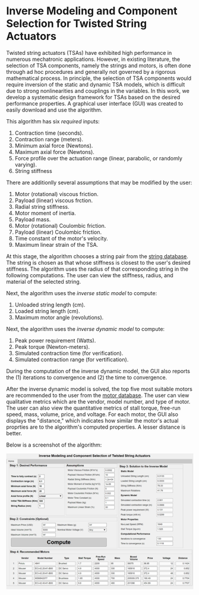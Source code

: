 # Inverse Modeling and Component Selection for Twisted String Actuators

Twisted string actuators (TSAs) have exhibited high performance in numerous mechatronic applications. However, in existing literature, the selection of TSA components, namely the strings and motors, is often done through ad hoc procedures and generally not governed by a rigorous mathematical process. In principle, the selection of TSA components would require inversion of the static and dynamic TSA models, which is difficult due to strong nonlinearities and couplings in the variables. In this work, we develop a systematic design framework for TSAs based on the desired performance properties. A graphical user interface (GUI) was created to easily download and use the algorithm.

This algorithm has six *required* inputs:

1. Contraction time (seconds).
2. Contraction range (meters).
3. Minimum axial force (Newtons).
4. Maximum axial force (Newtons).
5. Force profile over the actuation range (linear, parabolic, or randomly varying).
6. String stiffness

There are additionlly several assumptions that may be modified by the user:

1. Motor (rotational) viscous friction.
2. Payload (linear) viscous frction.
3. Radial string stiffness.
4. Motor moment of inertia.
5. Payload mass.
6. Motor (rotational) Coulombic friction.
7. Payload (linear) Coulombic friction.
8. Time constant of the motor's velocity.
9. Maximum linear strain of the TSA.

At this stage, the algorithm chooses a string pair from the [string database](https://github.com/UNR-Smart-Robotics-Lab/TSA-Design-Algorithm-GUI/blob/main/string_database.xlsx). The string is chosen as that whose stiffness is closest to the user's desired stiffness. The algorithm uses the radius of that corresponding string in the following computations. The user can view the stiffness, radius, and material of the selected string.

Next, the algorithm uses the *inverse static model* to compute:

1. Unloaded string length (cm).
2. Loaded string length (cm).
3. Maximum motor angle (revolutions).

Next, the algorithm uses the *inverse dynamic model* to compute:

1. Peak power requirement (Watts).
2. Peak torque (Newton-meters).
3. Simulated contraction time (for verification).
4. Simulated contraction range (for vertification).

During the computation of the inverse dynamic model, the GUI also reports the (1) iterations to convergence and (2) the time to convergence.

After the inverse dynamic model is solved, the top five most suitable motors are recommended to the user from the [motor database](https://github.com/UNR-Smart-Robotics-Lab/TSA-Design-Algorithm-GUI/blob/main/TSADB.xlsx). The user can view qualitative metrics which are the vendor, model number, and type of motor. The user can also view the quantitative metrics of stall torque, free-run speed, mass, volume, price, and voltage. For each motor, the GUI also displays the "distance," which indicates how similar the motor's actual proprties are to the algorithm's computed properties. A lesser distance is better.

Below is a screenshot of the algorithm:

![gui-screenshot](tsa-design-gui-screenshot.png)
